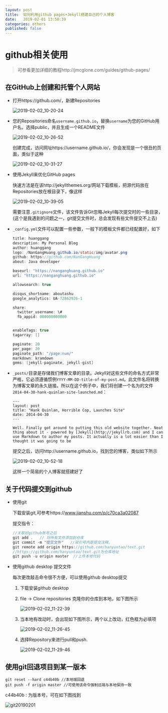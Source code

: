 ```yaml
---
layout: post
title:  如何利用github pages+Jekyll搭建自己的个人博客
date:   2019-02-01 13:50:39
categories: others
published: false
---
```


# github相关使用

> 可参看更加详细的教程http://jmcglone.com/guides/github-pages/

## 在GitHub上创建和托管个人网站

* 打开https://github.com/，新建Repositories

  ![2019-02-02_10-20-24](\img\Snipaste_2019-02-02_10-20-24.png)

* 您的Repositories命名`username.github.io`，替换`username`为您的GitHub用户名。选择public，并且生成一个README文件

  ![2019-02-02_10-26-52](\img\Snipaste_2019-02-02_10-26-52.png)

  创建完成，访问网址https://username.github.io/，你会发现是一个很丑的页面，类似于这种

  ![2019-02-02_10-31-27](\img\Snipaste_2019-02-02_10-31-27.png)

* 使用Jekyll来优化GitHub pages

  快速方法是在该http://jekyllthemes.org/网站下载模板，把源代码放在Repositories放在根目录下，像这样

  ![2019-02-02_10-39-05](\img\Snipaste_2019-02-02_10-39-05.png)

  需要注意`.gitignore`文件，该文件告诉Git忽略Jekyll每次提交时的一些目录，(这个是我遇到的问题之一，git提交文件时，总会发现有些文件提交不上去)

* `_config.yml`文件可以配置一些参数，一般下的模板文件都已经配置好，如下

  ```java
  title: huanggang      
  description: My Personal Blog 
  author: huanggang
  logo: /NanGangHuang.github.io/static/img/avatar.png
  github: https://github.com/NanGangHuang
  about: Java developer
  
  baseurl: "https://nanganghuang.github.io"
  url: "https://nanganghuang.github.io"
  
  allowsearch: true
  
  disqus_shortname: aboutashu
  google_analytics: UA-72862926-1
  
  share:
    twitter_username: \#
    fb_appid: 000000000000
  
  
  enableTags: true
  tagarray: []
  
  paginate: 20
  per_page: 20
  paginate_path: "/page:num/"
  markdown: kramdown
  gems: [jekyll-paginate, jekyll-gist]
  ```

* `_posts/`目录是存储我们博客文章的目录。Jekyll对这些文件的命名方式非常严格，它必须遵循惯例`YYYY-MM-DD-title-of-my-post.md`。此文件名将转换为博客文章的永久链接。所以在这个例子中，我们将创建一个名为的文件`2014-04-30-hank-quinlan-site-launched.md`：

  ```
  ---
  layout: post
  title: "Hank Quinlan, Horrible Cop, Launches Site"
  date: 2014-04-30
  ---
  
  Well. Finally got around to putting this old website together. Neat thing about it - powered by [Jekyll](http://jekyllrb.com) and I can use Markdown to author my posts. It actually is a lot easier than I thought it was going to be
  ```

  提交之后，访问http://username.github.io，找到您的博客，类似如下所示

  ![2019-02-02_10-52-18](\img\Snipaste_2019-02-02_10-52-18.png)

  这样一个简易的个人博客就搭建好了

## 关于代码提交到github

* 使用git

  下载安装git,可参考https://www.jianshu.com/p/c70ca3a02087

  提交指令：

  ```javascript
  //关联好github账号之后
  git add .   // 将所有文件添加到仓库
  git commit -m "提交文件"   //双引号内是提交注释。
  git remote add origin https://github.com/hanyuntao/text.git
  //https://github.com/hanyuntao/text.git为仓库地址
  git push -u origin master  //上传本地代码
  ```

* 使用github desktop 提交文件

  每次更改敲击命令很不方便，可以使用github desktop提交

  1. 下载安装github desktop

  2. file -> Clone repositories 克隆你的仓库到本地，如下图所示

     ![2019-02-02_11-22-39](\img\Snipaste_2019-02-02_11-22-39.png)

  3. 当本地有改动时，会出现如下图所示，两个以上改动，红色框为必填项

     ![2019-02-02_11-26-45](\img\Snipaste_2019-02-02_11-26-45.png)

  4. 选择Repository来进行pull和push.

     ![2019-02-02_11-29-46](\img\Snipaste_2019-02-02_11-29-46.png)

## 使用git回退项目到某一版本

```
git reset --hard c44b40b //本地端回退
git push -f origin master //可使用该命令强制远端与本地保持一致
```

 c44b40b : 为版本号，可在如下图找到

![git20190201](\img\git20190201.png)